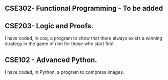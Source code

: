 ## CSE302- Functional Programming - To be added

## CSE203- Logic and Proofs. 

I have coded, in coq, a program to show that there always exists a winning strategy in the game of nim for those who start first

## CSE102 - Advanced Python. 
I have coded, in Python, a program to compress images.
